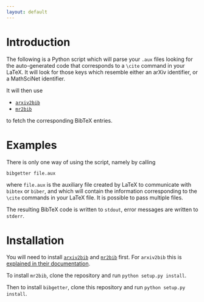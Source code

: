 ```yaml
---
layout: default
---
```


# Introduction

The following is a Python script which will parse your `.aux` files looking for the auto-generated code that corresponds to a `\cite` command in your LaTeX. It will look for those keys which resemble either an arXiv identifier, or a MathSciNet identifier.

It will then use

* [`arxiv2bib`](https://github.com/nathangrigg/arxiv2bib)
* [`mr2bib`](https://github.com/bibgetter/mr2bib)

to fetch the corresponding BibTeX entries.

# Examples

There is only one way of using the script, namely by calling

    bibgetter file.aux

where `file.aux` is the auxiliary file created by LaTeX to communicate with `bibtex` or `biber`, and which will contain the information corresponding to the `\cite` commands in your LaTeX file. It is possible to pass multiple files.

The resulting BibTeX code is written to `stdout`, error messages are written to `stderr`.

# Installation

You will need to install [`arxiv2bib`](https://github.com/nathangrigg/arxiv2bib) and [`mr2bib`](https://github.com/bibgetter/mr2bib) first. For `arxiv2bib` this is [explained in their documentation](https://github.com/nathangrigg/arxiv2bib#installation).

To install `mr2bib`, clone the repository and run `python setup.py install`.

Then to install `bibgetter`, clone this repository and run `python setup.py install`.
